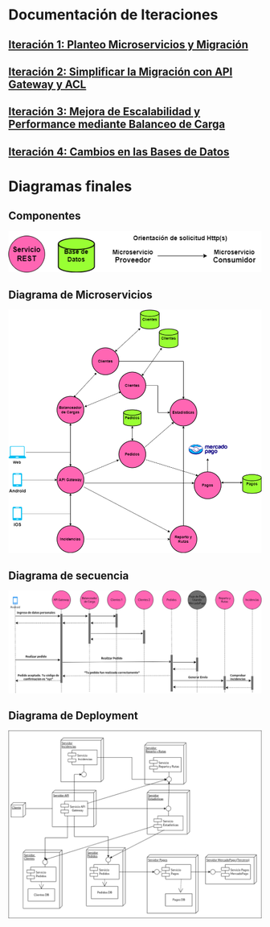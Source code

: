 
# Documentación de Iteraciones

## [Iteración 1: Planteo Microservicios y Migración](../decisions/iteracion_1/Explicacion.md)

## [Iteración 2: Simplificar la Migración con API Gateway y ACL](../decisions/iteracion_2/Explicacion.md)

## [Iteración 3: Mejora de Escalabilidad y Performance mediante Balanceo de Carga](../decisions/iteracion_3/Explicacion.md)

## [Iteración 4: Cambios en las Bases de Datos](../decisions/iteracion_4/Explicacion.md)

# Diagramas finales #
## Componentes
![componentes](./images/Componentes.png)

## Diagrama de Microservicios 
![Arquitectura final](./images/Resultado-4-iteraciones.png)

## Diagrama de secuencia 
![secuencia](./images/Diagrama-secuencia-final.png)

## Diagrama de Deployment 
![deployment](./images/diagrama-deployment.png)
